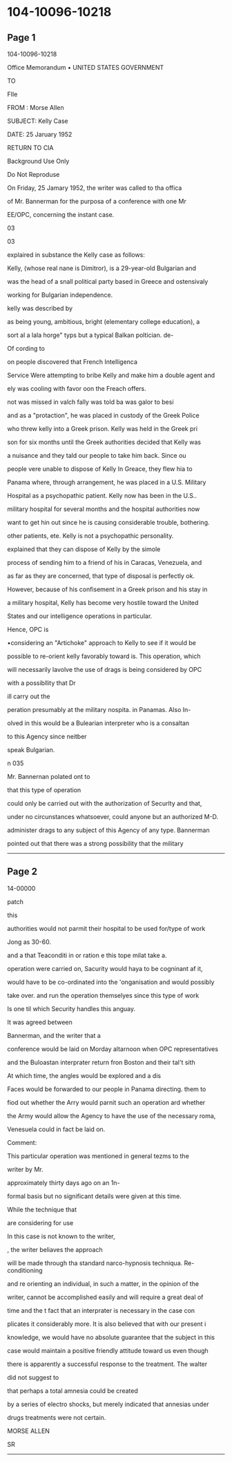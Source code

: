 # 104-10096-10218

## Page 1

104-10096-10218

Office Memorandum • UNITED STATES GOVERNMENT

TO

FIle

FROM : Morse Allen

SUBJECT: Kelly Case

DATE: 25 Jaruary 1952

RETURN TO CIA

Background Use Only

Do Not Reproduse

On Friday, 25 Jamary 1952, the writer was called to tha offica

of Mr. Bannerman for the purposa of a conference with one Mr

EE/OPC, concerning the instant case.

03

03

explaired in substance the Kelly case as follows:

Kelly, (whose real nane is Dimitror), is a 29-year-old Bulgarian and

was the head of a snall political party based in Greece and ostensivaly

working for Bulgarian independence.

kelly was described by

as being young, ambitious, bright (elementary college education), a

sort al a lala horge" typs but a typical Balkan poltician. de-

Of cording to

on people discovered that French Intelligenca

Service Were attempting to bribe Kelly and make him a double agent and

ely was cooling with favor oon the Freach offers.

not was missed in valch fally was told ba was galor to besi

and as a "protaction", he was placed in custody of the Greek Police

who threw kelly into a Greek prison. Kelly was held in the Greek pri

son for six months until the Greek authorities decided that Kelly was

a nuisance and they tald our people to take him back. Since ou

people vere unable to dispose of Kelly In Greace, they flew hia to

Panama where, through arrangement, he was placed in a U.S. Military

Hospital as a psychopathic patient. Kelly now has been in the U.S..

military hospital for several months and the hospital authorities now

want to get hin out since he is causing considerable trouble, bothering.

other patients, ete. Kelly is not a psychopathic personality.

explained that they can dispose of Kelly by the simole

process of sending him to a friend of his in Caracas, Venezuela, and

as far as they are concerned, that type of disposal is perfectly ok.

However, because of his confisement in a Greek prison and his stay in

a military hospital, Kelly has become very hostile toward the United

States and our intelligence operations in particular.

Hence, OPC is

•considering an "Artichoke" approach to Kelly to see if it would be

possible to re-orient kelly favorably toward is. This operation, which

will necessarily lavolve the use of drags is being considered by OPC

with a possibllity that Dr

ill carry out the

peration presumably at the military nospita. in Panamas. Also In-

olved in this would be a Bulearian interpreter who is a consaltan

to this Agency since neitber

speak Bulgarian.

n 035

Mr. Bannernan polated ont to

that this type of operation

could only be carried out with the authorization of Securlty and that,

under no circunstances whatsoever, could anyone but an authorized M-D.

administer drags to any subject of this Agency of any type. Bannerman

pointed out that there was a strong possibility that the military

---

## Page 2

14-00000

patch

this

authorities would not parmit their hospital to be used for/type of work

Jong as 30-60.

and a that Teaconditi in or ration e this tope milat take a.

operation were carried on, Sacurity would haya to be cogninant af it,

would have to be co-ordinated into the 'onganisation and would possibly

take over. and run the operation themselyes since this type of work

Is one til which Security handles this anguay.

It was agreed between

Bannerman, and the writer that a

conference would be laid on Morday altarnoon when OPC representatives

and the Buloastan interprater return fron Boston and their tal't sith

At which time, the angles would be explored and a dis

Faces would be forwarded to our people in Panama directing. them to

fiod out whether the Arry would parnit such an operation ard whether

the Army would allow the Agency to have the use of the necessary roma,

Venesuela could in fact be laid on.

Comment:

This particular operation was mentioned in general tezms to the

writer by Mr.

approximately thirty days ago on an 1n-

formal basis but no significant details were given at this time.

While the technique that

are considering for use

In this case is not known to the writer,

, the writer beliaves the approach

will be made through tha standard narco-hypnosis techniqua. Re-conditioning

and re orienting an individual, in such a matter, in the opinion of the

writer, cannot be accomplished easily and will require a great deal of

time and the t fact that an interprater is necessary in the case con

plicates it considerably more. It is also believed that with our present i

knowledge, we would have no absolute guarantee that the subject in this

case would maintain a positive friendly attitude toward us even though

there is apparently a successful response to the treatment. The walter

did not suggest to

that perhaps a total amnesia could be created

by a series of electro shocks, but merely indicated that annesias under

drugs treatments were not certain.

MORSE ALLEN

SR

---

